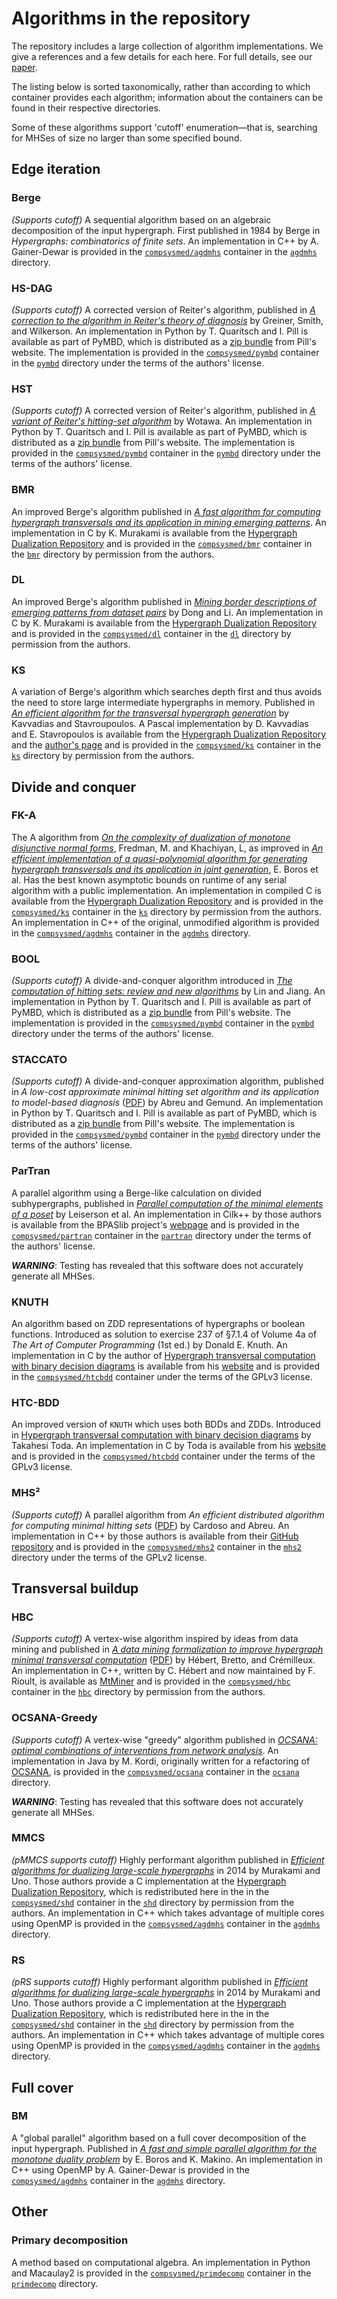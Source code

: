 # Algorithms in the repository
The repository includes a large collection of algorithm implementations.
We give a references and a few details for each here.
For full details, see our [paper][].

The listing below is sorted taxonomically, rather than according to which container provides each algorithm; information about the containers can be found in their respective directories.

Some of these algorithms support 'cutoff' enumeration—that is, searching for MHSes of size no larger than some specified bound.

## Edge iteration
### Berge
*(Supports cutoff)*
A sequential algorithm based on an algebraic decomposition of the input hypergraph.
First published in 1984 by Berge in _Hypergraphs: combinatorics of finite sets_.
An implementation in C++ by A. Gainer-Dewar is provided in the [`compsysmed/agdmhs`](//hub.docker.com/r/compsysmed/agdmhs) container in the [`agdmhs`](agdmhs/) directory.

### HS-DAG
*(Supports cutoff)*
A corrected version of Reiter's algorithm, published in [_A correction to the algorithm in Reiter's theory of diagnosis_](//dx.doi.org/10.1016/0004-3702(89)90079-9) by Greiner, Smith, and Wilkerson.
An implementation in Python by T. Quaritsch and I. Pill is available as part of PyMBD, which is distributed as a [zip bundle](//modiaforted.ist.tugraz.at/downloads/pymbd.zip) from Pill's website.
The implementation is provided in the [`compsysmed/pymbd`](//hub.docker.com/r/compsysmed/pymbd) container in the [`pymbd`](pymbd/) directory under the terms of the authors' license.

### HST
*(Supports cutoff)*
A corrected version of Reiter's algorithm, published in [_A variant of Reiter's hitting-set algorithm_](//dx.doi.org/10.1016/S0020-0190(00)00166-6) by Wotawa.
An implementation in Python by T. Quaritsch and I. Pill is available as part of PyMBD, which is distributed as a [zip bundle](//modiaforted.ist.tugraz.at/downloads/pymbd.zip) from Pill's website.
The implementation is provided in the [`compsysmed/pymbd`](//hub.docker.com/r/compsysmed/pymbd) container in the [`pymbd`](pymbd/) directory under the terms of the authors' license.

### BMR
An improved Berge's algorithm published in [_A fast algorithm for computing hypergraph transversals and its application in mining emerging patterns_](//doi.org/10.1109/ICDM.2003.1250958).
An implementation in C by K. Murakami is available from the [Hypergraph Dualization Repository][hdr] and is provided in the [`compsysmed/bmr`](//hub.docker.com/r/compsysmed/bmr) container in the [`bmr`](bmr/) directory by permission from the authors.

### DL
An improved Berge's algorithm published in [_Mining border descriptions of emerging patterns from dataset pairs_](//doi.org/10.1007/s10115-004-0178-1) by Dong and Li.
An implementation in C by K. Murakami is available from the [Hypergraph Dualization Repository][hdr] and is provided in the [`compsysmed/dl`](//hub.docker.com/r/compsysmed/dl) container in the [`dl`](dl/) directory by permission from the authors.

### KS
A variation of Berge's algorithm which searches depth first and thus avoids the need to store large intermediate hypergraphs in memory.
Published in [_An efficient algorithm for the transversal hypergraph generation_](//doi.org/10.7155/jgaa.00107) by Kavvadias and Stavroupoulos.
A Pascal implementation by D. Kavvadias and E. Stavropoulos is available from the [Hypergraph Dualization Repository][hdr] and the [author's page](//lca.ceid.upatras.gr/~estavrop/transversal/) and is provided in the [`compsysmed/ks`](//hub.docker.com/r/compsysmed/ks) container in the [`ks`](ks/) directory by permission from the authors.

## Divide and conquer
### FK-A
The A algorithm from [_On the complexity of dualization of monotone disjunctive normal forms_](//doi.org/10.1006/jagm.1996.0062), Fredman, M. and Khachiyan, L, as improved in [_An efficient implementation of a quasi-polynomial algorithm for generating hypergraph transversals and its application in joint generation_](//doi.org/10.1.1.85.6762), E. Boros et al.
Has the best known asymptotic bounds on runtime of any serial algorithm with a public implementation.
An implementation in compiled C is available from the [Hypergraph Dualization Repository][hdr] and is provided in the [`compsysmed/ks`](//hub.docker.com/r/compsysmed/ks) container in the [`ks`](ks/) directory by permission from the authors.
An implementation in C++ of the original, unmodified algorithm is provided in the [`compsysmed/agdmhs`](//hub.docker.com/r/compsysmed/agdmhs) container in the [`agdmhs`](agdmhs/) directory.

### BOOL
*(Supports cutoff)*
A divide-and-conquer algorithm introduced in [_The computation of hitting sets: review and new algorithms_](//dx.doi.org/10.1016/S0020-0190(02)00506-9) by Lin and Jiang.
An implementation in Python by T. Quaritsch and I. Pill is available as part of PyMBD, which is distributed as a [zip bundle](//modiaforted.ist.tugraz.at/downloads/pymbd.zip) from Pill's website.
The implementation is provided in the [`compsysmed/pymbd`](//hub.docker.com/r/compsysmed/pymbd) container in the [`pymbd`](pymbd/) directory under the terms of the authors' license.

### STACCATO
*(Supports cutoff)*
A divide-and-conquer approximation algorithm, published in _A low-cost approximate minimal hitting set algorithm and its application to model-based diagnosis_ ([PDF](//haslab.uminho.pt/ruimaranhao/files/sara09.pdf)) by Abreu and Gemund.
An implementation in Python by T. Quaritsch and I. Pill is available as part of PyMBD, which is distributed as a [zip bundle](//modiaforted.ist.tugraz.at/downloads/pymbd.zip) from Pill's website.
The implementation is provided in the [`compsysmed/pymbd`](//hub.docker.com/r/compsysmed/pymbd) container in the [`pymbd`](pymbd/) directory under the terms of the authors' license.

### ParTran
A parallel algorithm using a Berge-like calculation on divided subhypergraphs, published in [_Parallel computation of the minimal elements of a poset_](//doi.org/10.1145/1837210.1837221) by Leiserson et al.
An implementation in Cilk++ by those authors is available from the BPASlib project's [webpage](//bpaslib.org) and is provided in the [`compsysmed/partran`](//hub.docker.com/r/compsysmed/partran) container in the [`partran`](partran/) directory under the terms of the authors' license.

***WARNING***: Testing has revealed that this software does not accurately generate all MHSes.

### KNUTH
An algorithm based on ZDD representations of hypergraphs or boolean functions.
Introduced as solution to exercise 237 of §7.1.4 of Volume 4a of *The Art of Computer Programming* (1st ed.) by Donald E. Knuth.
An implementation in C by the author of [Hypergraph transversal computation with binary decision diagrams](//doi.org/10.1007/978-3-642-38527-8_10) is available from his [website](//www.sd.is.uec.ac.jp/toda/htcbdd.html) and is provided in the [`compsysmed/htcbdd`](//hub.docker.com/r/compsysmed/htcbdd) container under the terms of the GPLv3 license.

### HTC-BDD
An improved version of `KNUTH` which uses both BDDs and ZDDs.
Introduced in [Hypergraph transversal computation with binary decision diagrams](//doi.org/10.1007/978-3-642-38527-8_10) by Takahesi Toda.
An implementation in C by Toda is available from his [website](//www.sd.is.uec.ac.jp/toda/htcbdd.html) and is provided in the [`compsysmed/htcbdd`](//hub.docker.com/r/compsysmed/htcbdd) container under the terms of the GPLv3 license.

### MHS²
*(Supports cutoff)*
A parallel algorithm from _An efficient distributed algorithm for computing minimal hitting sets_ ([PDF](//dx-2014.ist.tugraz.at/papers/DX14_Mon_PM_S1_paper1.pdf)) by Cardoso and Abreu.
An implementation in C++ by those authors is available from their [GitHub repository](//github.com/npcardoso/MHS2) and is provided in the [`compsysmed/mhs2`](//hub.docker.com/r/compsysmed/mhs2) container in the [`mhs2`](mhs2/) directory under the terms of the GPLv2 license.

## Transversal buildup
### HBC
*(Supports cutoff)*
A vertex-wise algorithm inspired by ideas from data mining and published in [_A data mining formalization to improve hypergraph minimal transversal computation_](//www.infona.pl/resource/bwmeta1.element.baztech-article-BUS5-0014-0020) ([PDF](//cremilleux.users.greyc.fr/papers/FundInfoFinal07.pdf)) by Hébert, Bretto, and Crémilleux.
An implementation in C++, written by C. Hébert and now maintained by F. Rioult, is available as [MtMiner](//forge.greyc.fr/projects/kdariane/wiki/Mtminer) and is provided in the [`compsysmed/hbc`](//hub.docker.com/r/compsysmed/hbc) container in the [`hbc`](hbc/) directory by permission from the authors.

### OCSANA-Greedy
*(Supports cutoff)*
A vertex-wise "greedy" algorithm published in [_OCSANA: optimal combinations of interventions from network analysis_](//doi.org/10.1093/bioinformatics/btt195).
An implementation in Java by M. Kordi, originally written for a refactoring of [OCSANA](//bioinfo-out.curie.fr/projects/ocsana/OCSANA.html), is provided in the [`compsysmed/ocsana`](//hub.docker.com/r/compsysmed/ocsana) container in the [`ocsana`](ocsana/) directory.

***WARNING***: Testing has revealed that this software does not accurately generate all MHSes.

### MMCS
*(pMMCS supports cutoff)*
Highly performant algorithm published in [_Efficient algorithms for dualizing large-scale hypergraphs_](//doi.org/10.1016/j.dam.2014.01.012) in 2014 by Murakami and Uno.
Those authors provide a C implementation at the [Hypergraph Dualization Repository][hdr], which is redistributed here in the in the [`compsysmed/shd`](//hub.docker.com/r/compsysmed/shd) container in the [`shd`](shd/) directory by permission from the authors.
An implementation in C++ which takes advantage of multiple cores using OpenMP is provided in the [`compsysmed/agdmhs`](//hub.docker.com/r/compsysmed/agdmhs) container in the [`agdmhs`](agdmhs/) directory.

### RS
*(pRS supports cutoff)*
Highly performant algorithm published in [_Efficient algorithms for dualizing large-scale hypergraphs_](//doi.org/10.1016/j.dam.2014.01.012) in 2014 by Murakami and Uno.
Those authors provide a C implementation at the [Hypergraph Dualization Repository][hdr], which is redistributed here in the in the [`compsysmed/shd`](//hub.docker.com/r/compsysmed/shd) container in the [`shd`](shd/) directory by permission from the authors.
An implementation in C++ which takes advantage of multiple cores using OpenMP is provided in the [`compsysmed/agdmhs`](//hub.docker.com/r/compsysmed/agdmhs) container in the [`agdmhs`](agdmhs/) directory.

## Full cover
### BM
A "global parallel" algorithm based on a full cover decomposition of the input hypergraph.
Published in [_A fast and simple parallel algorithm for the monotone duality problem_](//doi.org/10.1007/978-3-642-02927-1_17) by E. Boros and K. Makino.
An implementation in C++ using OpenMP by A. Gainer-Dewar is provided in the [`compsysmed/agdmhs`](//hub.docker.com/r/compsysmed/agdmhs) container in the [`agdmhs`](agdmhs/) directory.

## Other
### Primary decomposition
A method based on computational algebra.
An implementation in Python and Macaulay2 is provided in the [`compsysmed/primdecomp`](//hub.docker.com/r/compsysmed/primdecomp) container in the [`primdecomp`](primdecomp/) directory.

[hdr]: //research.nii.ac.jp/~uno/dualization.html
[paper]: TODO
